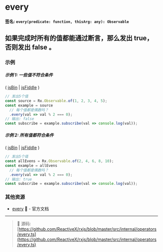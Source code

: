 # every

#### 签名: `every(predicate: function, thisArg: any): Observable`

## 如果完成时所有的值都能通过断言，那么发出 true，否则发出 false 。

### 示例

##### 示例 1: 一些值不符合条件

( [jsBin](http://jsbin.com/cibijotase/1/edit?js,console) |
[jsFiddle](https://jsfiddle.net/btroncone/1b46tsm7/) )

```js
// 发出5个值
const source = Rx.Observable.of(1, 2, 3, 4, 5);
const example = source
  // 每个值都是偶数吗？
  .every(val => val % 2 === 0);
// 输出: false
const subscribe = example.subscribe(val => console.log(val));
```

##### 示例 2: 所有值都符合条件

( [jsBin](http://jsbin.com/yuxefiviko/1/edit?js,console) |
[jsFiddle](https://jsfiddle.net/btroncone/x34nLmcj/) )

```js
// 发出5个值
const allEvens = Rx.Observable.of(2, 4, 6, 8, 10);
const example = allEvens
  // 每个值都是偶数吗？
  .every(val => val % 2 === 0);
// 输出: true
const subscribe = example.subscribe(val => console.log(val));
```


### 其他资源

* [every](http://cn.rx.js.org/class/es6/Observable.js~Observable.html#instance-method-every) :newspaper: - 官方文档

---
> :file_folder: 源码:  [https://github.com/ReactiveX/rxjs/blob/master/src/internal/operators/every.ts](https://github.com/ReactiveX/rxjs/blob/master/src/internal/operators/every.ts)
